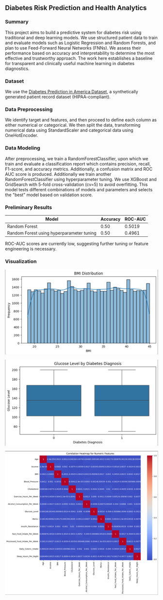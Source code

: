 ## Diabetes Risk Prediction and Health Analytics

### Summary

This project aims to build a predictive system for diabetes risk using traditional and deep learning models. We use structured patient data to train and evaluate models such as Logistic Regression and Random Forests, and plan to use Feed-Forward Neural Networks (FNNs). We assess their performance based on accuracy and interpretability to determine the most effective and trustworthy approach. The work here establishes a baseline for transparent and clinically useful machine learning in diabetes diagnostics.

### Dataset

We use the [Diabetes Prediction in America Dataset](https://www.kaggle.com/datasets/ashaychoudhary/diabetes-prediction-in-america-dataset), a synthetically generated patient record dataset (HIPAA-compliant).  

### Data Preprocessing

We identify target and features, and then proceed to define each column as either numerical or categorical. We then split the data, transforming numerical data using StandardScaler and categorical data using OneHotEncoder. 

### Data Modeling

After preprocessing, we train a RandomForestClassifier, upon which we train and evaluate a classification report which contains precision, recall, F1-score, and accuracy metrics. Additionally, a confusion matrix and ROC AUC score is produced. Additionally we train another RandomForestClassifier using hyperparameter tuning. We use XGBoost and GridSearch with 5-fold cross-validation (cv=5) to avoid overfitting. This model tests different combinations of models and parameters and selects the "best" model based on validation score. 

### Preliminary Results

| Model                                         | Accuracy | ROC-AUC |
|-----------------------------------------------|----------|---------|
| Random Forest                                 | 0.50     | 0.5019  |
| Random Forest using hyperparameter tuning     | 0.50     | 0.4961  |

ROC-AUC scores are currently low, suggesting further tuning or feature engineering is necessary. 

### Visualization

![Shows how BMI values are distributed](assets/BMIDist.png)

![Shows glucose levels for diabetic vs. non-diabetic patients](assets/GlucoseDiag.png)

![Shows how strongly numerical features are related](assets/NumFeatCorrelation.png)


